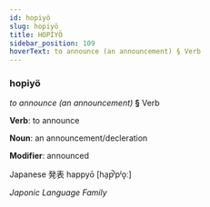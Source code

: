 ```yaml
---
id: hopiyö
slug: hopiyö
title: HOPİYÖ
sidebar_position: 109
hoverText: to announce (an announcement) § Verb
---
```


### hopiyö

*to announce (an announcement)* **§** Verb

**Verb**: to announce

**Noun**: an announcement/decleration

**Modifier**: announced

Japanese 発表 happyō [ha̠p̚ʲpʲo̞ː]

*Japonic Language Family*